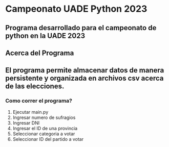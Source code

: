 # Campeonato UADE Python 2023
Programa desarrollado para el campeonato de python en la UADE 2023
---
## Acerca del Programa
El programa permite almacenar datos de manera persistente y organizada en archivos csv acerca de las elecciones.
---
### Como correr el programa?
1. Ejecutar main.py
2. Ingresar numero de sufragios
3. Ingresar DNI
4. Ingresar el ID de una provincia
5. Seleccionar categoria a votar
6. Seleccionar ID del partido a votar

